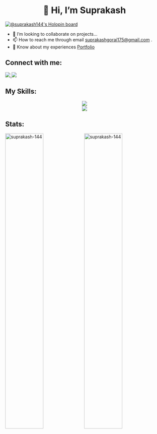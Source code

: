 <h1  align="center">👋 Hi, I’m Suprakash </h1>

[![@suprakash144's Holopin board](https://holopin.me/suprakash144)](https://holopin.io/@suprakash144)
- 👀 I’m looking to collaborate on projects...
- 📫 How to reach me through email suprakashgorai175@gmail.com .
- 📄 Know about my experiences [Portfolio](https://porfolio-website-three.vercel.app/)

## Connect with me:
<p align="left">
<a href="https://www.linkedin.com/in/suprakash-gorai/" target="_blank">
  <img  src="https://skillicons.dev/icons?i=linkedin"> 
</a>
<a href="https://porfolio-website-three.vercel.app/" target="_blank">
  <img  src="https://skillicons.dev/icons?i=vercel"> 
</a>
</p>

## My Skills:

<p align="center">
  <a href="https://skillicons.dev">
    <img src="https://skillicons.dev/icons?i=html,css,bootstrap,js,ts,react,redux,nodejs,express,nextjs,redis,postman,mongodb,firebase,mysql">
    <br>
    <img  src="https://skillicons.dev/icons?i=git,github,c,cpp,python,cs,net">    
  </a>
</p>

## Stats:

<p align="left">
  <img src="https://github-readme-stats.vercel.app/api/top-langs?username=suprakash-144&&langs_count=6&theme=radical&layout=compact&show_icons=true&locale=en" display=inline width=49%  alt="suprakash-144" />
  <img src="https://github-readme-stats.vercel.app/api?username=suprakash-144&theme=radical&layout=compact&show_icons=true&locale=en"display=inline width=49% alt="suprakash-144"  />
</p>
<p>&nbsp;</p>

<!---
suprakash-144/suprakash-144 is a ✨ special ✨ repository because its `README.md` (this file) appears on your GitHub profile.
You can click the Preview link to take a look at your changes.
--->
